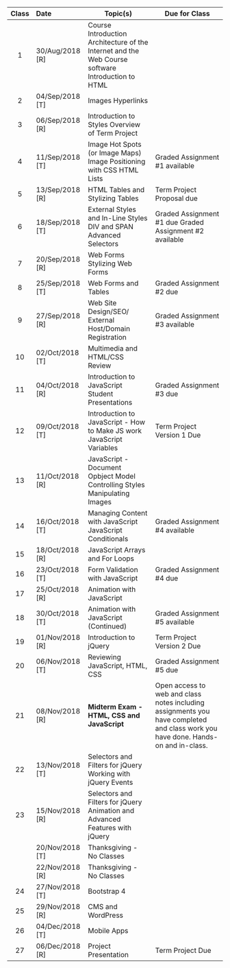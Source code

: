 | Class | **Date**         | **Topic(s)**                                                 | **Due   for Class**                                          |
| :---: | :--------------- | ------------------------------------------------------------ | ------------------------------------------------------------ |
|   1   | 30/Aug/2018  [R] | Course Introduction    Architecture of the Internet and the Web    Course software    Introduction to HTML |                                                              |
|   2   | 04/Sep/2018  [T] | Images   Hyperlinks                                          |                                                              |
|   3   | 06/Sep/2018  [R] | Introduction to Styles    Overview of Term Project           |                                                              |
|   4   | 11/Sep/2018  [T] | Image Hot   Spots (or Image Maps)    Image Positioning with CSS    HTML Lists | Graded   Assignment #1 available                             |
|   5   | 13/Sep/2018  [R] | HTML Tables and Stylizing Tables                             | Term Project Proposal due                                    |
|   6   | 18/Sep/2018  [T] | External   Styles and In-Line Styles    DIV and SPAN    Advanced Selectors | Graded   Assignment #1 due    Graded Assignment #2 available |
|   7   | 20/Sep/2018  [R] | Web Forms    Stylizing Web Forms                             |                                                              |
|   8   | 25/Sep/2018  [T] | Web Forms and   Tables                                       | Graded   Assignment #2 due                                   |
|   9   | 27/Sep/2018  [R] | Web Site Design/SEO/ External Host/Domain Registration       | Graded Assignment #3 available                               |
|  10   | 02/Oct/2018  [T] | Multimedia and   HTML/CSS Review                             |                                                              |
|  11   | 04/Oct/2018  [R] | Introduction to JavaScript    Student Presentations          | Graded Assignment #3 due                                     |
|  12   | 09/Oct/2018  [T] | Introduction   to JavaScript - How to Make JS work    JavaScript Variables | Term Project   Version 1 Due                                 |
|  13   | 11/Oct/2018  [R] | JavaScript - Document Opbject Model    Controlling Styles    Manipulating Images |                                                              |
|  14   | 16/Oct/2018  [T] | Managing   Content with JavaScript    JavaScript Conditionals | Graded   Assignment #4 available                             |
|  15   | 18/Oct/2018  [R] | JavaScript Arrays and For Loops                              |                                                              |
|  16   | 23/Oct/2018  [T] | Form   Validation with JavaScript                            | Graded   Assignment #4 due                                   |
|  17   | 25/Oct/2018  [R] | Animation with JavaScript                                    |                                                              |
|  18   | 30/Oct/2018  [T] | Animation with   JavaScript (Continued)                      | Graded   Assignment #5 available                             |
|  19   | 01/Nov/2018  [R] | Introduction to jQuery                                       | Term Project Version 2 Due                                   |
|  20   | 06/Nov/2018  [T] | Reviewing   JavaScript, HTML, CSS                            | Graded   Assignment #5 due                                   |
|  21   | 08/Nov/2018  [R] | **Midterm Exam - HTML, CSS and JavaScript**                  | Open access to web and class notes including assignments you   have completed and class work you have done. Hands-on and in-class. |
|  22   | 13/Nov/2018  [T] | Selectors and   Filters for jQuery   Working with   jQuery Events |                                                              |
|  23   | 15/Nov/2018  [R] | Selectors and Filters for jQuery   Animation and Advanced Features with jQuery |                                                              |
|       | 20/Nov/2018  [T] | Thanksgiving - No Classes                                    |                                                              |
|       | 22/Nov/2018  [R] | Thanksgiving  - No Classes                                   |                                                              |
|  24   | 27/Nov/2018  [T] | Bootstrap 4                                                  |                                                              |
|  25   | 29/Nov/2018  [R] | CMS and WordPress                                            |                                                              |
|  26   | 04/Dec/2018  [T] | Mobile Apps                                                  |                                                              |
|  27   | 06/Dec/2018  [R] | Project Presentation                                         | Term Project Due                                             |

    